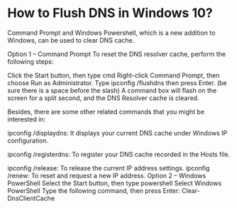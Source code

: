 # How to Flush DNS in Windows 10?
Command Prompt and Windows Powershell, which is a new addition to Windows, can be used to clear DNS cache.

Option 1 – Command Prompt
To reset the DNS resolver cache, perform the following steps:

Click the Start button, then type cmd
Right-click Command Prompt, then choose Run as Administrator.
Type ipconfig /flushdns then press Enter. (be sure there is a space before the slash)
A command box will flash on the screen for a split second, and the DNS Resolver cache is cleared.

Besides, there are some other related commands that you might be interested in:

ipconfig /displaydns: It displays your current DNS cache under Windows IP configuration.

ipconfig /registerdns: To register your DNS cache recorded in the Hosts file.

ipconfig /release: To release the current IP address settings.
ipconfig /renew: To reset and request a new IP address.
Option 2 – Windows PowerShell
Select the Start button, then type powershell
Select Windows PowerShell
Type the following command, then press Enter:
Clear-DnsClientCache
